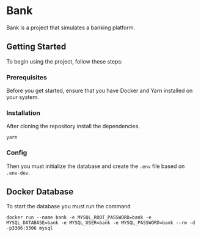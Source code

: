 # Bank 
Bank is a project that simulates a banking platform.

## Getting Started
To begin using the project, follow these steps:

### Prerequisites
Before you get started, ensure that you have Docker and Yarn installed on your system.

### Installation
After cloning the repository install the dependencies.

`yarn`

### Config
Then you must initialize the database and create the `.env` file based on `.env-dev`.

## Docker Database
To start the database you must run the command

`docker run --name bank -e MYSQL_ROOT_PASSWORD=bank -e MYSQL_DATABASE=bank -e MYSQL_USER=bank -e MYSQL_PASSWORD=bank --rm -d -p3306:3306 mysql`
